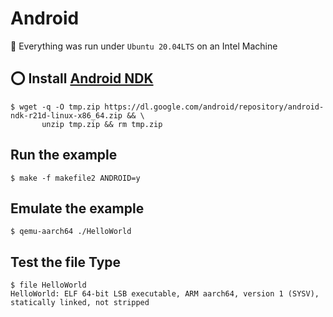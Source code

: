 # Android

:bookmark: Everything was run under `Ubuntu 20.04LTS` on an Intel Machine

## :o: Install [Android NDK](https://developer.android.com/ndk)


```
$ wget -q -O tmp.zip https://dl.google.com/android/repository/android-ndk-r21d-linux-x86_64.zip && \
       unzip tmp.zip && rm tmp.zip
```

## Run the example

```
$ make -f makefile2 ANDROID=y
```

## Emulate the example

```
$ qemu-aarch64 ./HelloWorld
```

## Test the file Type

```
$ file HelloWorld
HelloWorld: ELF 64-bit LSB executable, ARM aarch64, version 1 (SYSV), statically linked, not stripped
```
